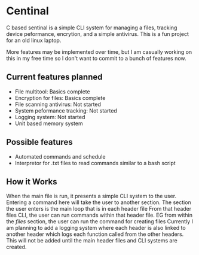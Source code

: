 # Centinal
C based sentinal is a simple CLI system for managing a files, tracking device peformance, encrytion, and a simple antivirus.
This is a fun project for an old linux laptop.

More features may be implemented over time, but I am casually working on this in my free time so I don't want to commit to a bunch of features now.

## Current features planned
- File multitool: Basics complete
- Encryption for files: Basics complete
- File scanning antivirus: Not started
- System peformance tracking: Not started
- Logging system: Not started
- Unit based memory system

## Possible features
- Automated commands and schedule
- Interpretor for .txt files to read commands similar to a bash script

## How it Works
When the main file is run, it presents a simple CLI system to the user.
Entering a command here will take the user to another section.
The section the user enters is the main loop that is in each header file
From that header files CLI, the user can run commands within that header file.
EG from within the *files* section, the user can run the command for creating files
Currently I am planning to add a logging system where each header is also linked to another header which logs each function called from the other headers.
This will not be added until the main header files and CLI systems are created.